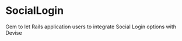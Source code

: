 SocialLogin
===========

Gem to let Rails application users to integrate Social Login options with Devise
